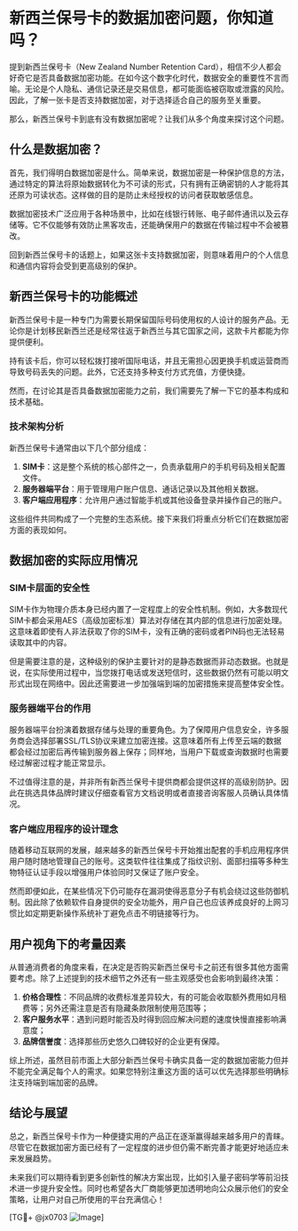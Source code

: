 # 新西兰保号卡的数据加密问题，你知道吗？

提到新西兰保号卡（New Zealand Number Retention Card），相信不少人都会好奇它是否具备数据加密功能。在如今这个数字化时代，数据安全的重要性不言而喻。无论是个人隐私、通信记录还是交易信息，都可能面临被窃取或泄露的风险。因此，了解一张卡是否支持数据加密，对于选择适合自己的服务至关重要。

那么，新西兰保号卡到底有没有数据加密呢？让我们从多个角度来探讨这个问题。

## 什么是数据加密？

首先，我们得明白数据加密是什么。简单来说，数据加密是一种保护信息的方法，通过特定的算法将原始数据转化为不可读的形式，只有拥有正确密钥的人才能将其还原为可读状态。这样做的目的是防止未经授权的访问者获取敏感信息。

数据加密技术广泛应用于各种场景中，比如在线银行转账、电子邮件通讯以及云存储等。它不仅能够有效防止黑客攻击，还能确保用户的数据在传输过程中不会被篡改。

回到新西兰保号卡的话题上，如果这张卡支持数据加密，则意味着用户的个人信息和通信内容将会受到更高级别的保护。

## 新西兰保号卡的功能概述

新西兰保号卡是一种专门为需要长期保留国际号码使用权的人设计的服务产品。无论你是计划移民新西兰还是经常往返于新西兰与其它国家之间，这款卡片都能为你提供便利。

持有该卡后，你可以轻松拨打接听国际电话，并且无需担心因更换手机或运营商而导致号码丢失的问题。此外，它还支持多种支付方式充值，方便快捷。

然而，在讨论其是否具备数据加密能力之前，我们需要先了解一下它的基本构成和技术基础。

### 技术架构分析

新西兰保号卡通常由以下几个部分组成：
1. **SIM卡**：这是整个系统的核心部件之一，负责承载用户的手机号码及相关配置文件。
2. **服务器端平台**：用于管理用户账户信息、通话记录以及其他相关数据。
3. **客户端应用程序**：允许用户通过智能手机或其他设备登录并操作自己的账户。

这些组件共同构成了一个完整的生态系统。接下来我们将重点分析它们在数据加密方面的表现如何。

## 数据加密的实际应用情况

### SIM卡层面的安全性

SIM卡作为物理介质本身已经内置了一定程度上的安全性机制。例如，大多数现代SIM卡都会采用AES（高级加密标准）算法对存储在其内部的信息进行加密处理。这意味着即使有人非法获取了你的SIM卡，没有正确的密码或者PIN码也无法轻易读取其中的内容。

但是需要注意的是，这种级别的保护主要针对的是静态数据而非动态数据。也就是说，在实际使用过程中，当您拨打电话或发送短信时，这些数据仍然有可能以明文形式出现在网络中。因此还需要进一步加强端到端的加密措施来提高整体安全性。

### 服务器端平台的作用

服务器端平台扮演着数据存储与处理的重要角色。为了保障用户信息安全，许多服务商会选择部署SSL/TLS协议来建立加密连接。这意味着所有上传至云端的数据都会经过加密后再传输到服务器上保存；同样地，当用户下载或查询数据时也需要经过解密过程才能正常显示。

不过值得注意的是，并非所有新西兰保号卡提供商都会提供这样的高级别防护。因此在挑选具体品牌时建议仔细查看官方文档说明或者直接咨询客服人员确认具体情况。

### 客户端应用程序的设计理念

随着移动互联网的发展，越来越多的新西兰保号卡开始推出配套的手机应用程序供用户随时随地管理自己的账号。这类软件往往集成了指纹识别、面部扫描等多种生物特征认证手段以增强用户体验同时又保证了账户安全。

然而即便如此，在某些情况下仍可能存在漏洞使得恶意分子有机会绕过这些防御机制。因此除了依赖软件自身提供的安全功能外，用户自己也应该养成良好的上网习惯比如定期更新操作系统补丁避免点击不明链接等行为。

## 用户视角下的考量因素

从普通消费者的角度来看，在决定是否购买新西兰保号卡之前还有很多其他方面需要考虑。除了上述提到的技术细节之外还有一些主观感受也会影响到最终决策：

1. **价格合理性**：不同品牌的收费标准差异较大，有的可能会收取额外费用如月租费等；另外还需注意是否有隐藏条款限制使用范围等；
2. **客户服务水平**：遇到问题时能否及时得到回应解决问题的速度快慢直接影响满意度；
3. **品牌信誉度**：选择那些历史悠久口碑较好的企业更有保障。

综上所述，虽然目前市面上大部分新西兰保号卡确实具备一定的数据加密能力但并不能完全满足每个人的需求。如果您特别注重这方面的话可以优先选择那些明确标注支持端到端加密的品牌。

## 结论与展望

总之，新西兰保号卡作为一种便捷实用的产品正在逐渐赢得越来越多用户的青睐。尽管它在数据加密方面已经有了一定程度的进步但仍需不断完善才能更好地适应未来发展趋势。

未来我们可以期待看到更多创新性的解决方案出现，比如引入量子密码学等前沿技术进一步提升安全性。同时也希望各大厂商能够更加透明地向公众展示他们的安全策略，让用户对自己所使用的平台充满信心！

[TG💪+ @jx0703 ![Image](https://github.com/user-attachments/assets/dbca1d08-cadb-493c-b0ec-ad6f7a83f270)]